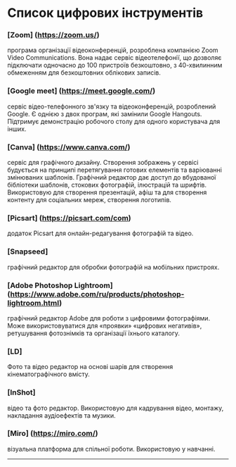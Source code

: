 # Список цифрових інструментів 
### [Zoom] (https://zoom.us/)
програма організації відеоконференцій, розроблена компанією Zoom Video Communications. Вона надає сервіс відеотелефонії, що дозволяє підключати одночасно до 100 пристроїв безкоштовно, з 40-хвилинним обмеженням для безкоштовних облікових записів. 
### [Google meet] (https://meet.google.com/)
сервіс відео-телефонного зв'язку та відеоконференцій, розроблений Google. Є однією з двох програм, які замінили Google Hangouts. Підтримує демонстрацію робочого столу для одного користувача для інших.
### [Canva] (https://www.canva.com/)
сервіс для графічного дизайну. Створення зображень у сервісі будується на принципі перетягування готових елементів та варіюванні змінюваних шаблонів. Графічний редактор дає доступ до вбудованої бібліотеки шаблонів, стокових фотографій, ілюстрацій та шрифтів. Використовую для створення презентацій, афіш та для створення контенту для соціальних мереж, створення логотипів.
### [Picsart] (https://picsart.com/com)
додаток Picsart для онлайн-редагування фотографій та відео.
### [Snapseed] 
графічний редактор для обробки фотографій на мобільних пристроях.
### [Adobe Photoshop Lightroom] (https://www.adobe.com/ru/products/photoshop-lightroom.html)
графічний редактор Adobe для роботи з цифровими фотографіями. Може використовуватися для «проявки» «цифрових негативів», ретушування фотознімків та організації їхнього каталогу.
### [LD] 
Фото та відео редактор на основі шарів для створення кінематографічного вмісту.
### [InShot] 
відео та фото редактор. Використовую для кадрування відео, монтажу, накладання аудіоефектів та музики.
### [Miro] (https://miro.com/)
візуальна платформа для спільної роботи. Використовую у навчанні.
***
